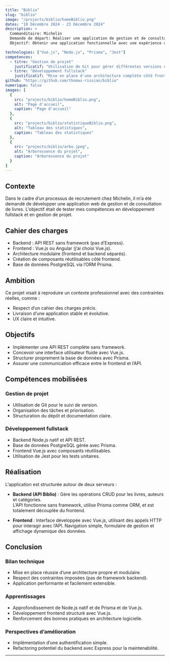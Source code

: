 ```yaml
---
title: "Biblio"
slug: "biblio"
image: "/projects/biblio/homeBiblio.png"
dates: "18 Décembre 2024 - 23 Décembre 2024"
description: >
  Commanditaire: Michelin 
  Demande de départ: Réaliser une application de gestion et de consultation de livres.
  Objectif: Obtenir une application fonctionnelle avec une expérience utilisateur de qualité.

technologies: ["Vue.js", "Node.js", "Prisma", "Jest"]
competences:
  - titre: "Gestion de projet"
    justificatif: "Utilisation de Git pour gérer différentes versions et stocker le projet."
  - titre: "Développement fullstack"
    justificatif: "Mise en place d'une architecture complète côté front et back."
github: "https://github.com/thomas-rissian/biblio"
numerique: false
images: [
  {
    src: "projects/biblio/homeBiblio.png",
    alt: "Page d'accueil",
    caption: "Page d'accueil"
  },
  {
    src: "projects/biblio/statistiqueBiblio.png",
    alt: "Tableau des statistiques",
    caption: "Tableau des statistiques"
  },
  {
    src: "projects/biblio/arbo.jpeg",
    alt: "Arboressence du projet",
    caption: "Arboressence du projet"
  }
]
---
```


## Contexte

Dans le cadre d’un processus de recrutement chez Michelin, il m’a été demandé de développer une application web de gestion et de consultation de livres. L'objectif était de tester mes compétences en développement fullstack et en gestion de projet.

## Cahier des charges

- Backend : API REST sans framework (pas d’Express).
- Frontend : Vue.js ou Angular (j’ai choisi Vue.js).
- Architecture modulaire (frontend et backend séparés).
- Création de composants réutilisables côté frontend.
- Base de données PostgreSQL via l’ORM Prisma.

## Ambition

Ce projet visait à reproduire un contexte professionnel avec des contraintes réelles, comme :
- Respect d’un cahier des charges précis.
- Livraison d’une application stable et évolutive.
- UX claire et intuitive.

## Objectifs

- Implémenter une API REST complète sans framework.
- Concevoir une interface utilisateur fluide avec Vue.js.
- Structurer proprement la base de données avec Prisma.
- Assurer une communication efficace entre le frontend et l’API.

## Compétences mobilisées

### Gestion de projet
- Utilisation de Git pour le suivi de version.
- Organisation des tâches et priorisation.
- Structuration du dépôt et documentation claire.

### Développement fullstack
- Backend Node.js natif et API REST.
- Base de données PostgreSQL gérée avec Prisma.
- Frontend Vue.js avec composants réutilisables.
- Utilisation de Jest pour les tests unitaires.

## Réalisation

L'application est structurée autour de deux serveurs :
- **Backend (API Biblio)** : Gère les opérations CRUD pour les livres, auteurs et catégories.  
  L’API fonctionne sans framework, utilise Prisma comme ORM, et est totalement découplée du frontend.
  
- **Frontend** : Interface développée avec Vue.js, utilisant des appels HTTP pour interagir avec l’API. Navigation simple, formulaire de gestion et affichage dynamique des données.

## Conclusion

### Bilan technique
- Mise en place réussie d’une architecture propre et modulaire.
- Respect des contraintes imposées (pas de framework backend).
- Application performante et facilement extensible.

### Apprentissages
- Approfondissement de Node.js natif et de Prisma et de Vue.js.
- Développement frontend structuré avec Vue.js.
- Renforcement des bonnes pratiques en architecture logicielle.

### Perspectives d’amélioration
- Implémentation d’une authentification simple.
- Refactoring potentiel du backend avec Express pour la maintenabilité.


---
